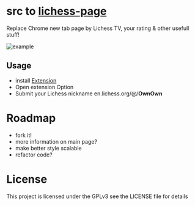 # src to [lichess-page](https://chrome.google.com/webstore/detail/lichess-page/mckbhoccfkhafmkeiemcgoobfjplndin)


Replace Chrome new tab page by Lichess TV, your rating & other usefull stuff!

![example](/example.png?raw=true "")

## Usage
- install [Extension](https://chrome.google.com/webstore/detail/lichess-page/mckbhoccfkhafmkeiemcgoobfjplndin)
- Open extension Option
- Submit your Lichess nickname en.lichess.org/@/**OwnOwn**

# Roadmap
- fork it!
- more information on main page?
- make better style scalable 
- refactor code?



# License
This project is licensed under the GPLv3 see the LICENSE file for details

